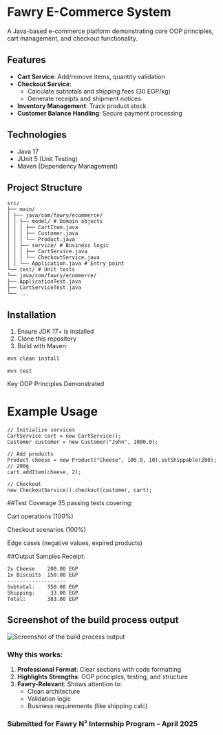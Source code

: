 # Fawry E-Commerce System

A Java-based e-commerce platform demonstrating core OOP principles, cart management, and checkout functionality.

## Features
- **Cart Service**: Add/remove items, quantity validation
- **Checkout Service**: 
  - Calculate subtotals and shipping fees (30 EGP/kg)
  - Generate receipts and shipment notices
- **Inventory Management**: Track product stock
- **Customer Balance Handling**: Secure payment processing

## Technologies
- Java 17
- JUnit 5 (Unit Testing)
- Maven (Dependency Management)

## Project Structure
```
src/
├── main/
│ ├── java/com/fawry/ecommerce/
│ │ ├── model/ # Domain objects
│ │ │ ├── CartItem.java
│ │ │ ├── Customer.java
│ │ │ └── Product.java
│ │ ├── service/ # Business logic
│ │ │ ├── CartService.java
│ │ │ └── CheckoutService.java
│ │ └── Application.java # Entry point
└── test/ # Unit tests
└── java/com/fawry/ecommerce/
├── ApplicationTest.java
├── CartServiceTest.java
└── ...
```

## Installation
1. Ensure JDK 17+ is installed
2. Clone this repository
3. Build with Maven:
```bash
mvn clean install
```

```Run Tests:
mvn test
```

Key OOP Principles Demonstrated

# Example Usage
```
// Initialize services
CartService cart = new CartService();
Customer customer = new Customer("John", 1000.0);

// Add products
Product cheese = new Product("Cheese", 100.0, 10).setShippable(200); // 200g
cart.addItem(cheese, 2);

// Checkout
new CheckoutService().checkout(customer, cart);
```
##Test Coverage
35 passing tests covering:

Cart operations (100%)

Checkout scenarios (100%)

Edge cases (negative values, expired products)

##Output Samples
Receipt:
```
2x Cheese    200.00 EGP
1x Biscuits  150.00 EGP
-------------------
Subtotal:    350.00 EGP
Shipping:     33.00 EGP
Total:       383.00 EGP
```


## Screenshot of the build process output
![Screenshot of the build process output](https://github.com/user-attachments/assets/409eb176-339c-456f-ae95-44346d249695)

### Why this works:
1. **Professional Format**: Clear sections with code formatting
2. **Highlights Strengths**: OOP principles, testing, and structure
3. **Fawry-Relevant**: Shows attention to:
   - Clean architecture
   - Validation logic
   - Business requirements (like shipping calc)

### Submitted for Fawry N² Internship Program - April 2025
